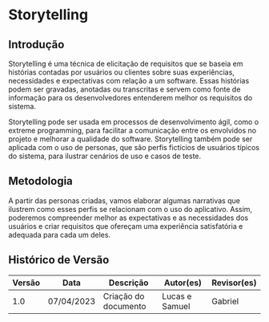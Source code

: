 # Storytelling

## Introdução

Storytelling é uma técnica de elicitação de requisitos que se baseia em histórias contadas por usuários ou clientes sobre suas experiências, necessidades e expectativas com relação a um software. Essas histórias podem ser gravadas, anotadas ou transcritas e servem como fonte de informação para os desenvolvedores entenderem melhor os requisitos do sistema. 

Storytelling pode ser usada em processos de desenvolvimento ágil, como o extreme programming, para facilitar a comunicação entre os envolvidos no projeto e melhorar a qualidade do software. Storytelling também pode ser aplicada com o uso de personas, que são perfis fictícios de usuários típicos do sistema, para ilustrar cenários de uso e casos de teste.

## Metodologia

A partir das personas criadas, vamos elaborar algumas narrativas que ilustrem como esses perfis se relacionam com o uso do aplicativo. Assim, poderemos compreender melhor as expectativas e as necessidades dos usuários e criar requisitos que ofereçam uma experiência satisfatória e adequada para cada um deles.


## Histórico de Versão

| Versão | Data       | Descrição                             | Autor(es) | Revisor(es)    |
| ------- | ---------- | --------------------------------------- | --------- | -------------- |
| 1.0     | 07/04/2023 | Criação do documento               | Lucas e Samuel  | Gabriel       |
